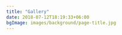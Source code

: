 ```yaml
---
title: "Gallery"
date: 2018-07-12T18:19:33+06:00
bgImage: images/background/page-title.jpg
---
```

